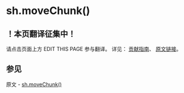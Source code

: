 # sh.moveChunk()

## ！本页翻译征集中！

请点击页面上方 EDIT THIS PAGE 参与翻译。
详见：
[贡献指南]( https://github.com/JinMuInfo/MongoDB-Manual-zh/blob/master/CONTRIBUTING.md )、
[原文链接](  https://docs.mongodb.com/manual/reference/method/sh.moveChunk/  )。

## 参见

原文 - [sh.moveChunk()]( https://docs.mongodb.com/manual/reference/method/sh.moveChunk/ )

